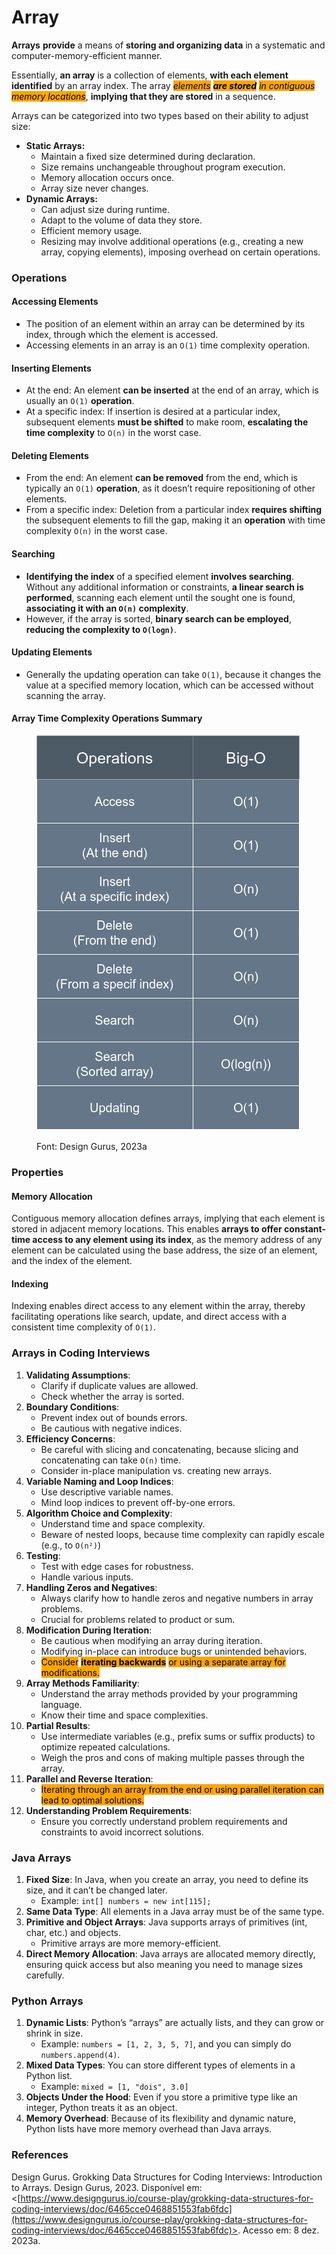 # Array

**Arrays** **provide** a means of **storing and organizing data** in a systematic and computer-memory-efficient manner.

Essentially, **an array** is a collection of elements, **with each element identified** by an array index. The array _<mark style="background-color:orange;">elements</mark> <mark style="background-color:orange;"></mark><mark style="background-color:orange;">**are stored**</mark> <mark style="background-color:orange;"></mark><mark style="background-color:orange;">in contiguous memory locations</mark>_, **implying that they are stored** in a sequence.



Arrays can be categorized into two types based on their ability to adjust size:

* **Static Arrays:**
  * Maintain a fixed size determined during declaration.
  * Size remains unchangeable throughout program execution.
  * Memory allocation occurs once.
  * Array size never changes.
* **Dynamic Arrays:**
  * Can adjust size during runtime.
  * Adapt to the volume of data they store.
  * Efficient memory usage.
  * Resizing may involve additional operations (e.g., creating a new array, copying elements), imposing overhead on certain operations.



### Operations

#### Accessing Elements

* The position of an element within an array can be determined by its index, through which the element is accessed.
* Accessing elements in an array is an `O(1)` time complexity operation.



#### Inserting Elements

* At the end:  An element **can be inserted** at the end of an array, which is usually an `O(1)` **operation**.
* At a specific index: If insertion is desired at a particular index, subsequent elements **must be shifted** to make room, **escalating the time complexity** to `O(n)` in the worst case.



#### Deleting Elements

* From the end: An element **can be removed** from the end, which is typically an `O(1)` **operation**, as it doesn’t require repositioning of other elements.
* From a specific index: Deletion from a particular index **requires shifting** the subsequent elements to fill the gap, making it an **operation** with time complexity  `O(n)` in the worst case.



#### Searching

* **Identifying the index** of a specified element **involves searching**. Without any additional information or constraints, **a linear search is performed**, scanning each element until the sought one is found, **associating it with an `O(n)` complexity**.
* However, if the array is sorted, **binary search can be employed**, **reducing the complexity to  `O(logn)`**.



#### Updating Elements

* Generally the updating operation can take `O(1)`, because it changes the value at a specified memory location, which can be accessed without scanning the array.



#### Array Time Complexity Operations Summary

<figure><img src="../../.gitbook/assets/image (1) (1) (1) (1).png" alt=""><figcaption><p>Font: Design Gurus, 2023a</p></figcaption></figure>

### Properties

#### Memory Allocation

Contiguous memory allocation defines arrays, implying that each element is stored in adjacent memory locations. This enables **arrays to offer constant-time access to any element using its index**, as the memory address of any element can be calculated using the base address, the size of an element, and the index of the element.



#### Indexing

Indexing enables direct access to any element within the array, thereby facilitating operations like search, update, and direct access with a consistent time complexity of `O(1)`.



### Arrays in Coding Interviews

1. **Validating Assumptions**:
   * Clarify if duplicate values are allowed.
   * Check whether the array is sorted.
2. **Boundary Conditions**:
   * Prevent index out of bounds errors.
   * Be cautious with negative indices.
3. **Efficiency Concerns**:
   * Be careful with slicing and concatenating, because slicing and concatenating can take `O(n)` time.
   * Consider in-place manipulation vs. creating new arrays.
4. **Variable Naming and Loop Indices**:
   * Use descriptive variable names.
   * Mind loop indices to prevent off-by-one errors.
5. **Algorithm Choice and Complexity**:
   * Understand time and space complexity.
   * Beware of nested loops, because time complexity can rapidly escale (e.g., to `O(n²)`)
6. **Testing**:
   * Test with edge cases for robustness.
   * Handle various inputs.
7. **Handling Zeros and Negatives**:
   * Always clarify how to handle zeros and negative numbers in array problems.
   * Crucial for problems related to product or sum.
8. **Modification During Iteration**:
   * Be cautious when modifying an array during iteration.
   * Modifying in-place can introduce bugs or unintended behaviors.
   * <mark style="background-color:orange;">Consider</mark> <mark style="background-color:orange;"></mark><mark style="background-color:orange;">**iterating backwards**</mark> <mark style="background-color:orange;"></mark><mark style="background-color:orange;">or using a separate array for modifications.</mark>
9. **Array Methods Familiarity**:
   * Understand the array methods provided by your programming language.
   * Know their time and space complexities.
10. **Partial Results**:
    * Use intermediate variables (e.g., prefix sums or suffix products) to optimize repeated calculations.
    * Weigh the pros and cons of making multiple passes through the array.
11. **Parallel and Reverse Iteration**:
    * <mark style="background-color:orange;">Iterating through an array from the end or using parallel iteration can lead to optimal solutions.</mark>
12. **Understanding Problem Requirements**:
    * Ensure you correctly understand problem requirements and constraints to avoid incorrect solutions.



### **Java Arrays**

1. **Fixed Size**: In Java, when you create an array, you need to define its size, and it can’t be changed later.
   * Example: `int[] numbers = new int[115];`
2. **Same Data Type**: All elements in a Java array must be of the same type.
3. **Primitive and Object Arrays**: Java supports arrays of primitives (int, char, etc.) and objects.
   * Primitive arrays are more memory-efficient.
4. **Direct Memory Allocation**: Java arrays are allocated memory directly, ensuring quick access but also meaning you need to manage sizes carefully.



### Python Arrays

1. **Dynamic Lists**: Python’s “arrays” are actually lists, and they can grow or shrink in size.
   * Example: `numbers = [1, 2, 3, 5, 7]`, and you can simply do `numbers.append(4)`.
2. **Mixed Data Types**: You can store different types of elements in a Python list.
   * Example: `mixed = [1, "dois", 3.0]`
3. **Objects Under the Hood**: Even if you store a primitive type like an integer, Python treats it as an object.
4. **Memory Overhead**: Because of its flexibility and dynamic nature, Python lists have more memory overhead than Java arrays.

### References

Design Gurus. Grokking Data Structures for Coding Interviews: Introduction to Arrays. Design Gurus, 2023. Disponível em: <[https://www.designgurus.io/course-play/grokking-data-structures-for-coding-interviews/doc/6465cce0468851553fab6fdc](https://www.designgurus.io/course-play/grokking-data-structures-for-coding-interviews/doc/6465cce0468851553fab6fdc)>. Acesso em: 8 dez. 2023a.
